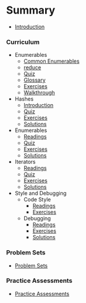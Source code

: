 # Summary

* [Introduction](README.md)

### Curriculum

* Enumerables
  * [Common Enumerables](part1-enumerables/enumerables.md)
  * [reduce](part1-enumerables/reduce.md)
  * [Quiz](part1-enumerables/quiz.md)
  * [Glossary](part1-enumerables/glossary.md)
  * [Exercises](part1-enumerables/exercises.md)
  * [Walkthrough](part1-enumerables/walkthrough.md)
* Hashes
  * [Introduction](part2-hashes/introduction.md)
  * [Quiz](part2-hashes/hash_quiz.md)
  * [Exercises](part2-hashes/hash_exercises.md)
  * [Solutions](part2-hashes/hash_solutions.md)
* Enumerables
  * [Readings](part3/enumerable_readings.md)
  * [Quiz](part3/enumerable_quiz.md)
  * [Exercises](part3/enumerable_exercises.md)
  * [Solutions](part3/enumerable_solutions.md)
* Iterators
  * [Readings](part4/iterator_readings.md)
  * [Quiz](part4/iterator_quiz.md)
  * [Exercises](part4/iterator_exercises.md)
  * [Solutions](part4/iterator_solutions.md)
* Style and Debugging
  * Code Style
    * [Readings](part5/code_style_readings.md)
    * [Exercises](part5/code_style_exercises.md)
  * Debugging
    * [Readings](part5/debugging_readings.md)
    * [Exercises](part5/debugging_exercises.md)
    * [Solutions](part5/debugging_solutions.md)



### Problem Sets
  * [Problem Sets](problem_sets/README.md)



### Practice Assessments
  * [Practice Assessments](practice_assessments/README.md)
